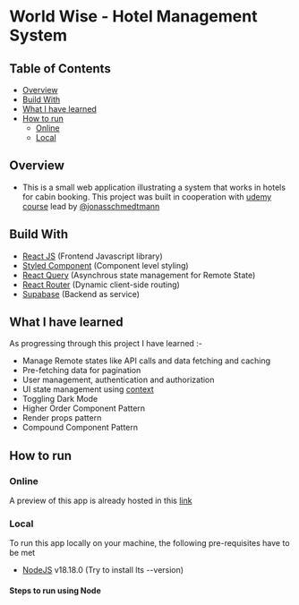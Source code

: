 # World Wise - Hotel Management System

## Table of Contents

- [Overview](#overview)
- [Build With](#build-with)
- [What I have learned](#what-i-have-learned)
- [How to run](#how-to-run)
  - [Online](#online)
  - [Local](#local)

## Overview

- This is a small web application illustrating a system that works in hotels for cabin booking. This project was built in cooperation with [udemy course](https://www.udemy.com/course/the-ultimate-react-course/?couponCode=KEEPLEARNING) lead by [@jonasschmedtmann](https://github.com/jonasschmedtmann)

## Build With

- [React JS](https://react.dev) (Frontend Javascript library)
- [Styled Component](https://styled-components.com/) (Component level styling)
- [React Query](https://tanstack.com/query/latest) (Asynchrous state management for Remote State)
- [React Router](https://reactrouter.com/en/main) (Dynamic client-side routing)
- [Supabase](https://supabase.com/) (Backend as service)

## What I have learned

As progressing through this project I have learned :-

- Manage Remote states like API calls and data fetching and caching
- Pre-fetching data for pagination
- User management, authentication and authorization
- UI state management using [context](https://react.dev/reference/react/useContext)
- Toggling Dark Mode
- Higher Order Component Pattern
- Render props pattern
- Compound Component Pattern

## How to run

### Online

A preview of this app is already hosted in this [link](https://world-oasis-react.vercel.app/login)

### Local

To run this app locally on your machine, the following pre-requisites have to be met

- [NodeJS](https://nodejs.org/en) v18.18.0 (Try to install lts --version)

#### Steps to run using Node
